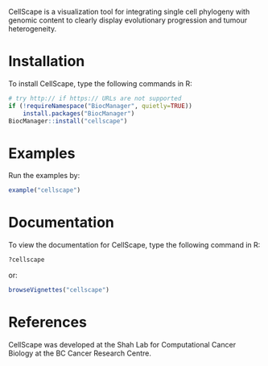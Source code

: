 
CellScape is a visualization tool for integrating single cell phylogeny with genomic content to clearly display evolutionary progression and tumour heterogeneity. 

# Installation 

To install CellScape, type the following commands in R:


```r
# try http:// if https:// URLs are not supported
if (!requireNamespace("BiocManager", quietly=TRUE))
    install.packages("BiocManager")
BiocManager::install("cellscape")
```

# Examples 

Run the examples by: 


```r
example("cellscape")
```

# Documentation 

To view the documentation for CellScape, type the following command in R:


```r
?cellscape
```

or:


```r
browseVignettes("cellscape") 
```

# References

CellScape was developed at the Shah Lab for Computational Cancer Biology at the BC Cancer Research Centre.
